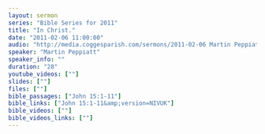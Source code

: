 ```yaml
---
layout: sermon
series: "Bible Series for 2011"
title: "In Christ."
date: "2011-02-06 11:00:00"
audio: "http://media.coggesparish.com/sermons/2011-02-06 Martin Peppiatt.mp3"
speaker: "Martin Peppiatt"
speaker_info: ""
duration: "28"
youtube_videos: [""]
slides: [""]
files: [""]
bible_passages: ["John 15:1-11"]
bible_links: ["John 15:1-11&amp;version=NIVUK"]
bible_videos: [""]
bible_videos_links: [""]
---
```

